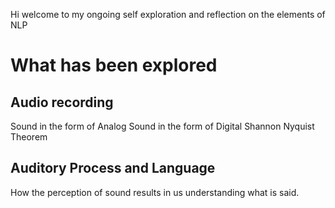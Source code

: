 Hi welcome to my ongoing self exploration and reflection on the elements of NLP

# What has been explored
## Audio recording
Sound in the form of Analog
Sound in the form of Digital
Shannon Nyquist Theorem

## Auditory Process and Language
How the perception of sound results in us understanding what is said.
